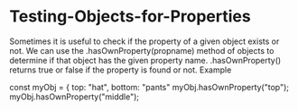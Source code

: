 # Testing-Objects-for-Properties

Sometimes it is useful to check if the property of a given object exists or not. 
We can use the .hasOwnProperty(propname) method of objects to determine if that object has the given property name. 
.hasOwnProperty() returns true or false if the property is found or not.
Example

const myObj = {
  top: "hat",
  bottom: "pants"
myObj.hasOwnProperty("top");
myObj.hasOwnProperty("middle");
